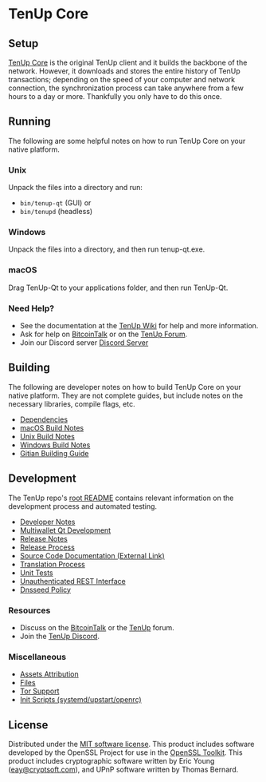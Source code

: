 TenUp Core
=============

Setup
---------------------
[TenUp Core](http://tenup.org/wallet) is the original TenUp client and it builds the backbone of the network. However, it downloads and stores the entire history of TenUp transactions; depending on the speed of your computer and network connection, the synchronization process can take anywhere from a few hours to a day or more. Thankfully you only have to do this once.

Running
---------------------
The following are some helpful notes on how to run TenUp Core on your native platform.

### Unix

Unpack the files into a directory and run:

- `bin/tenup-qt` (GUI) or
- `bin/tenupd` (headless)

### Windows

Unpack the files into a directory, and then run tenup-qt.exe.

### macOS

Drag TenUp-Qt to your applications folder, and then run TenUp-Qt.

### Need Help?

* See the documentation at the [TenUp Wiki](https://github.com/tenup-coin/TenUp/wiki)
for help and more information.
* Ask for help on [BitcoinTalk](https://bitcointalk.org/index.php?topic=1262920.0) or on the [TenUp Forum](http://forum.tenup.org/).
* Join our Discord server [Discord Server](https://discord.tenup.org)

Building
---------------------
The following are developer notes on how to build TenUp Core on your native platform. They are not complete guides, but include notes on the necessary libraries, compile flags, etc.

- [Dependencies](dependencies.md)
- [macOS Build Notes](build-osx.md)
- [Unix Build Notes](build-unix.md)
- [Windows Build Notes](build-windows.md)
- [Gitian Building Guide](gitian-building.md)

Development
---------------------
The TenUp repo's [root README](/README.md) contains relevant information on the development process and automated testing.

- [Developer Notes](developer-notes.md)
- [Multiwallet Qt Development](multiwallet-qt.md)
- [Release Notes](release-notes.md)
- [Release Process](release-process.md)
- [Source Code Documentation (External Link)](https://www.fuzzbawls.pw/tenup/doxygen/)
- [Translation Process](translation_process.md)
- [Unit Tests](unit-tests.md)
- [Unauthenticated REST Interface](REST-interface.md)
- [Dnsseed Policy](dnsseed-policy.md)

### Resources
* Discuss on the [BitcoinTalk](https://bitcointalk.org/index.php?topic=1262920.0) or the [TenUp](http://forum.tenup.org/) forum.
* Join the [TenUp Discord](https://discord.tenup.org).

### Miscellaneous
- [Assets Attribution](assets-attribution.md)
- [Files](files.md)
- [Tor Support](tor.md)
- [Init Scripts (systemd/upstart/openrc)](init.md)

License
---------------------
Distributed under the [MIT software license](/COPYING).
This product includes software developed by the OpenSSL Project for use in the [OpenSSL Toolkit](https://www.openssl.org/). This product includes
cryptographic software written by Eric Young ([eay@cryptsoft.com](mailto:eay@cryptsoft.com)), and UPnP software written by Thomas Bernard.
